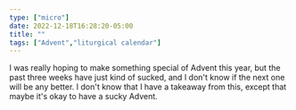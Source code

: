 ```yaml
---
type: ["micro"]
date: 2022-12-18T16:28:20-05:00
title: ""
tags: ["Advent","liturgical calendar"]
---
```

I was really hoping to make something special of Advent this year, but the past three weeks have just kind of sucked, and I don't know if the next one will be any better. I don't know that I have a takeaway from this, except that maybe it's okay to have a sucky Advent.
